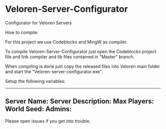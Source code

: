 # Veloren-Server-Configurator
 Configurator for Veloren  Servers

How to compile:

For this project we use Codeblocks and MingW as compiler. 

To compile Veloren-Server-Configurator just open the Codeblocks project file and link compiler and lib files contained in "Master" branch. 

When compiling is done just copy the released files into Veloren main folder and start the "Veloren-server-configurator.exe".

Setup the following variables:

---------------------
Server Name:
Server Description:
Max Players:
World Seed:
Admins:
---------------------

Please open issues if you get into trouble. 
